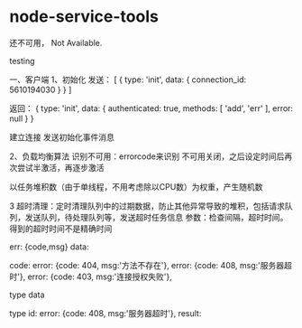 # node-service-tools
还不可用， Not Available.

testing

一、客户端
1、初始化
发送：
[ { type: 'init', data: { connection_id: 5610194030 } } ]

返回：
{ type: 'init',
  data: { authenticated: true, methods: [ 'add', 'err' ], error: null } }

建立连接
发送初始化事件消息

2、负载均衡算法
识别不可用：errorcode来识别
不可用关闭，之后设定时间后再次尝试半激活，再逐步激活

以任务堆积数（由于单线程，不用考虑除以CPU数）为权重，产生随机数

3 超时清理：定时清理队列中的过期数据，防止其他异常导致的堆积，包括请求队列，发送队列，待处理队列等，发送超时任务信息
参数：检查间隔，超时时间。得到的超时时间不是精确时间

err: {code,msg}
data:

code:
error: {code: 404, msg:'方法不存在'},
error: {code: 408, msg:'服务器超时'},
error: {code: 403, msg:'连接授权失败'},

type
data


type
id:
error: {code: 408, msg:'服务器超时'},
result:



